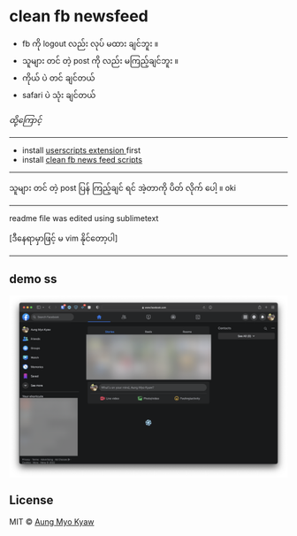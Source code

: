 # clean fb newsfeed

- fb ကို logout လည်း လုပ် မထား ချင်ဘူး ။
- သူများ တင် တဲ့ post ကို လည်း မကြည့်ချင်ဘူး ။
- ကိုယ် ပဲ တင် ချင်တယ်
- safari ပဲ သုံး ချင်တယ်

_ထို့ကြောင့်_

---

- install [ userscripts extension ](https://apps.apple.com/us/app/userscripts/id1463298887) first
- install [ clean fb news feed scripts ](#)

---

သူများ တင် တဲ့ post ပြန် ကြည့်ချင် ရင် အဲ့တာကို ပိတ် လိုက် ပေါ့ ။
oki

---

readme file was edited using sublimetext

[ဒီနေရာမှာဖြင့် မ vim နိုင်တော့ပါ]

---

## demo ss

<img src="./assets/clean-newsfeed.png" align="center">

## License

MIT © [Aung Myo Kyaw](https://github.com/AungMyoKyaw)
